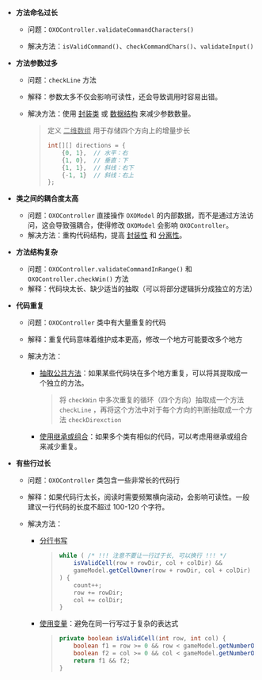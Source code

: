 - **方法命名过长**

  - 问题：`OXOController.validateCommandCharacters()`

  - 解决方法：`isValidCommand()`、`checkCommandChars()`、`validateInput()`

- **方法参数过多**

  - 问题：`checkLine` 方法
  - 解释：参数太多不仅会影响可读性，还会导致调用时容易出错。

  - 解决方法：使用 <u>封装类</u> 或 <u>数据结构</u> 来减少参数数量。

    > 定义 <u>二维数组</u> 用于存储四个方向上的增量步长
    >
    > ```java
    > int[][] directions = {
    >     {0, 1},  // 水平：右
    >     {1, 0},  // 垂直：下
    >     {1, 1},  // 斜线：右下
    >     {-1, 1}  // 斜线：右上
    > };
    > ```

- **类之间的耦合度太高**
  - 问题：`OXOController` 直接操作 `OXOModel` 的内部数据，而不是通过方法访问，这会导致强耦合，使得修改 `OXOModel` 会影响 `OXOController`。
  - 解决方法：重构代码结构，提高 <u>封装性</u> 和 <u>分离性</u>。

- **方法结构复杂**
  - 问题：`OXOController.validateCommandInRange()` 和 `OXOController.checkWin()` 方法
  - 解释：代码块太长、缺少适当的抽取（可以将部分逻辑拆分成独立的方法）

- **代码重复**

  - 问题：`OXOController` 类中有大量重复的代码

  - 解释：重复代码意味着维护成本更高，修改一个地方可能要改多个地方

  - 解决方法：

    - <u>抽取公共方法</u>：如果某些代码块在多个地方重复，可以将其提取成一个独立的方法。

      > 将 `checkWin` 中多次重复的循环（四个方向）抽取成一个方法 `checkLine` ，再将这个方法中对于每个方向的判断抽取成一个方法 `checkDirexction`

    - <u>使用继承或组合</u>：如果多个类有相似的代码，可以考虑用继承或组合来减少重复。

- **有些行过长**

  - 问题：`OXOController` 类包含一些非常长的代码行

  - 解释：如果代码行太长，阅读时需要频繁横向滚动，会影响可读性。一般建议一行代码的长度不超过 100-120 个字符。

  - 解决方法：

    - <u>分行书写</u>

      > ```java
      > while ( /* !!! 注意不要让一行过于长, 可以换行 !!! */
      >     isValidCell(row + rowDir, col + colDir) &&
      >     gameModel.getCellOwner(row + rowDir, col + colDir) == player
      > ) {
      >     count++;
      >     row += rowDir;
      >     col += colDir;
      > }
      > ```

    - <u>使用变量</u>：避免在同一行写过于复杂的表达式

      > ```java
      > private boolean isValidCell(int row, int col) {
      >     boolean f1 = row >= 0 && row < gameModel.getNumberOfRows();
      >     boolean f2 = col >= 0 && col < gameModel.getNumberOfColumns();
      >     return f1 && f2;
      > }
      > ```